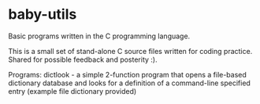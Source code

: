 # baby-utils
Basic programs written in the C programming language.

This is a small set of stand-alone C source files written for coding practice. Shared for possible feedback and posterity :).

Programs:
dictlook - a simple 2-function program that opens a file-based dictionary database and looks for a definition of a command-line specified entry (example file dictionary provided)
